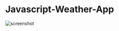 # Javascript-Weather-App

![screenshot](https://user-images.githubusercontent.com/68656122/121303221-77214800-c918-11eb-8308-677cf66113d1.png)
